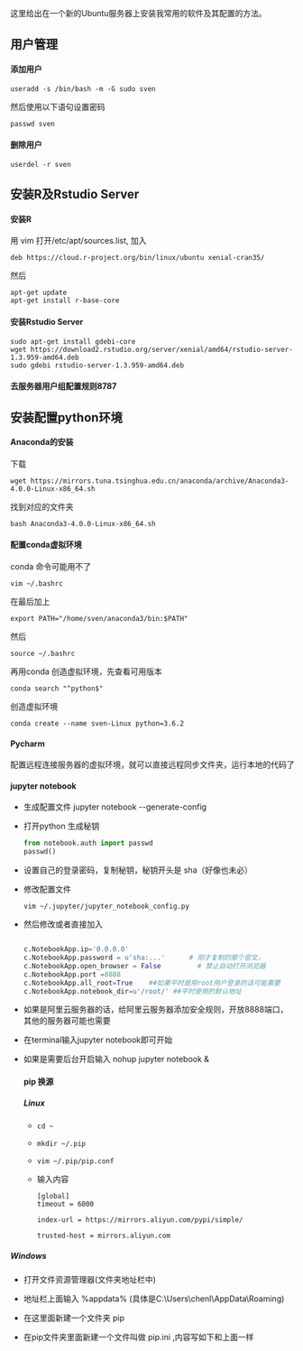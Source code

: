 这里给出在一个新的Ubuntu服务器上安装我常用的软件及其配置的方法。

## 用户管理

#### 添加用户

```terminal
useradd -s /bin/bash -m -G sudo sven
```

然后使用以下语句设置密码

```
passwd sven
```

#### 删除用户

```
userdel -r sven
```



## 安装R及Rstudio Server

#### 安装R

用 vim 打开/etc/apt/sources.list, 加入

```
deb https://cloud.r-project.org/bin/linux/ubuntu xenial-cran35/
```

然后

```
apt-get update
apt-get install r-base-core
```

#### 安装Rstudio Server

```
sudo apt-get install gdebi-core
wget https://download2.rstudio.org/server/xenial/amd64/rstudio-server-1.3.959-amd64.deb
sudo gdebi rstudio-server-1.3.959-amd64.deb
```

#### 去服务器用户组配置规则8787



## 安装配置python环境

#### Anaconda的安装

下载

```
wget https://mirrors.tuna.tsinghua.edu.cn/anaconda/archive/Anaconda3-4.0.0-Linux-x86_64.sh
```

找到对应的文件夹

```
bash Anaconda3-4.0.0-Linux-x86_64.sh
```

#### 配置conda虚拟环境

conda 命令可能用不了

```
vim ~/.bashrc
```

在最后加上

```
export PATH="/home/sven/anaconda3/bin:$PATH"
```

然后

```
source ~/.bashrc
```

再用conda 创造虚拟环境，先查看可用版本

```
conda search "^python$"
```

创造虚拟环境

```
conda create --name sven-Linux python=3.6.2
```

####  Pycharm

配置远程连接服务器的虚拟环境，就可以直接远程同步文件夹，运行本地的代码了

#### jupyter notebook

* 生成配置文件 jupyter notebook --generate-config

* 打开python 生成秘钥

  ```python
  from notebook.auth import passwd
  passwd()
  ```

* 设置自己的登录密码，复制秘钥，秘钥开头是 sha（好像也未必）

* 修改配置文件

  ```terminal
  vim ~/.jupyter/jupyter_notebook_config.py
  ```

* 然后修改或者直接加入

  ```python
  
  c.NotebookApp.ip='0.0.0.0'              
  c.NotebookApp.password = u'sha:...'      # 刚才复制的那个密文，
  c.NotebookApp.open_browser = False         # 禁止自动打开浏览器
  c.NotebookApp.port =8888       
  c.NotebookApp.all_root=True    ##如果平时是用root用户登录的话可能需要
  c.NotebookApp.notebook_dir=u'/root/' ##平时使用的默认地址
  ```

*  如果是阿里云服务器的话，给阿里云服务器添加安全规则，开放8888端口，其他的服务器可能也需要

* 在terminal输入jupyter notebook即可开始

* 如果是需要后台开启输入 nohup jupyter notebook &

  

  #### pip 换源

  ##### Linux

  * `cd ~`

  * `mkdir ~/.pip`

  * `vim ~/.pip/pip.conf`

  * 输入内容

    ```
    [global]
    timeout = 6000
    
    index-url = https://mirrors.aliyun.com/pypi/simple/
    
    trusted-host = mirrors.aliyun.com
    ```
##### Windows

  * 打开文件资源管理器(文件夹地址栏中)
  
  * 地址栏上面输入 %appdata% (具体是C:\Users\chenl\AppData\Roaming)
  
  * 在这里面新建一个文件夹 pip
  
  * 在pip文件夹里面新建一个文件叫做 pip.ini ,内容写如下和上面一样